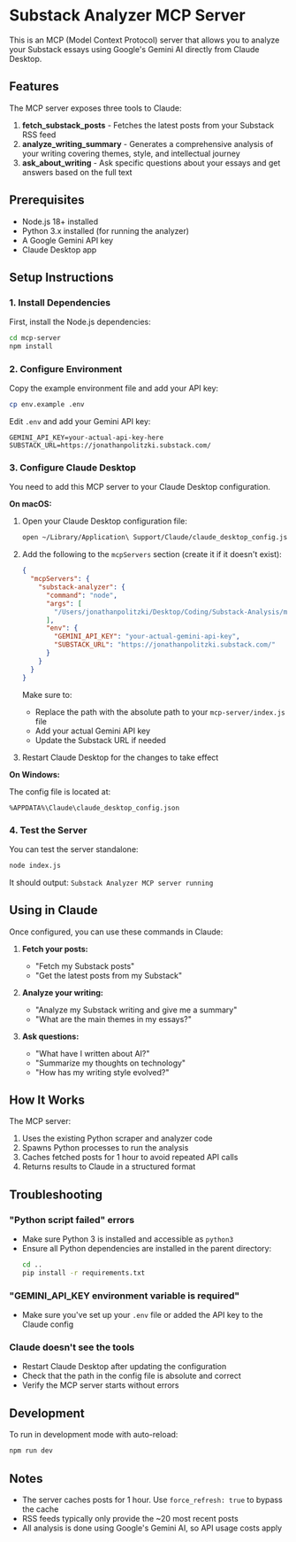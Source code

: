 # Substack Analyzer MCP Server

This is an MCP (Model Context Protocol) server that allows you to analyze your Substack essays using Google's Gemini AI directly from Claude Desktop.

## Features

The MCP server exposes three tools to Claude:

1. **fetch_substack_posts** - Fetches the latest posts from your Substack RSS feed
2. **analyze_writing_summary** - Generates a comprehensive analysis of your writing covering themes, style, and intellectual journey
3. **ask_about_writing** - Ask specific questions about your essays and get answers based on the full text

## Prerequisites

- Node.js 18+ installed
- Python 3.x installed (for running the analyzer)
- A Google Gemini API key
- Claude Desktop app

## Setup Instructions

### 1. Install Dependencies

First, install the Node.js dependencies:

```bash
cd mcp-server
npm install
```

### 2. Configure Environment

Copy the example environment file and add your API key:

```bash
cp env.example .env
```

Edit `.env` and add your Gemini API key:
```
GEMINI_API_KEY=your-actual-api-key-here
SUBSTACK_URL=https://jonathanpolitzki.substack.com/
```

### 3. Configure Claude Desktop

You need to add this MCP server to your Claude Desktop configuration.

**On macOS:**

1. Open your Claude Desktop configuration file:
   ```bash
   open ~/Library/Application\ Support/Claude/claude_desktop_config.json
   ```

2. Add the following to the `mcpServers` section (create it if it doesn't exist):
   ```json
   {
     "mcpServers": {
       "substack-analyzer": {
         "command": "node",
         "args": [
           "/Users/jonathanpolitzki/Desktop/Coding/Substack-Analysis/mcp-server/index.js"
         ],
         "env": {
           "GEMINI_API_KEY": "your-actual-gemini-api-key",
           "SUBSTACK_URL": "https://jonathanpolitzki.substack.com/"
         }
       }
     }
   }
   ```

   Make sure to:
   - Replace the path with the absolute path to your `mcp-server/index.js` file
   - Add your actual Gemini API key
   - Update the Substack URL if needed

3. Restart Claude Desktop for the changes to take effect

**On Windows:**

The config file is located at:
```
%APPDATA%\Claude\claude_desktop_config.json
```

### 4. Test the Server

You can test the server standalone:

```bash
node index.js
```

It should output: `Substack Analyzer MCP server running`

## Using in Claude

Once configured, you can use these commands in Claude:

1. **Fetch your posts:**
   - "Fetch my Substack posts"
   - "Get the latest posts from my Substack"

2. **Analyze your writing:**
   - "Analyze my Substack writing and give me a summary"
   - "What are the main themes in my essays?"

3. **Ask questions:**
   - "What have I written about AI?"
   - "Summarize my thoughts on technology"
   - "How has my writing style evolved?"

## How It Works

The MCP server:
1. Uses the existing Python scraper and analyzer code
2. Spawns Python processes to run the analysis
3. Caches fetched posts for 1 hour to avoid repeated API calls
4. Returns results to Claude in a structured format

## Troubleshooting

### "Python script failed" errors
- Make sure Python 3 is installed and accessible as `python3`
- Ensure all Python dependencies are installed in the parent directory:
  ```bash
  cd ..
  pip install -r requirements.txt
  ```

### "GEMINI_API_KEY environment variable is required"
- Make sure you've set up your `.env` file or added the API key to the Claude config

### Claude doesn't see the tools
- Restart Claude Desktop after updating the configuration
- Check that the path in the config file is absolute and correct
- Verify the MCP server starts without errors

## Development

To run in development mode with auto-reload:

```bash
npm run dev
```

## Notes

- The server caches posts for 1 hour. Use `force_refresh: true` to bypass the cache
- RSS feeds typically only provide the ~20 most recent posts
- All analysis is done using Google's Gemini AI, so API usage costs apply 